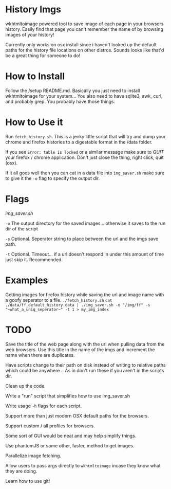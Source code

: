 History Imgs
============

wkhtmltoimage powered tool to save image of each page in your browsers history.
Easily find that page you can't remember the name of by browsing images of your history!

Currently only works on osx install since i haven't looked up the default paths for the history
file locations on other distros.  Sounds looks like that'd be a great thing for someone to do!

How to Install
==============

Follow the /setup README.md.  Basically you just need to install wkhtmltoimage for your system...
You also need to have sqlite3, awk, curl, and probably grep.
You probably have those things.

How to Use it
=============

Run `fetch_history.sh`.  This is a jenky little script that will try and dump your chrome and firefox histories to a digestable format in the /data folder.

If you see `Error: table is locked` or a similar message make sure to *QUIT* your firefox / chrome application.
Don't just close the thing, right click, quit (osx).

If it all goes well then you can cat in a data file into `img_saver.sh` make sure to give it the `-o` flag to specify the output dir.

Flags
======

*img_saver.sh*

`-o` The output directory for the saved images... otherwise it saves to the run dir of the script

`-s` Optional.  Seperator string to place between the url and the imgs save path.

`-t` Optional.  Timeout... if a url doesn't respond in under this amount of time just skip it.  Recommended.

Examples
========

Getting images for firefox history while saving the url and image name with a goofy seperator to a file.
`./fetch_history.sh`
`cat ./data/ff_default_history.data | ./img_saver.sh -o "/img/ff" -s "~what_a_uniq_seperator~" -t 1 > my_img_index`

TODO
====

Save the title of the web page along with the url when pulling data from the web browsers. Use this title in the name of the imgs and increment the name when there are duplicates.

Have scripts change to their path on disk instead of writing to relative paths which could be anywhere... As in don't run these if you aren't in the scripts dir.

Clean up the code.

Write a "run" script that simplifies how to use img_saver.sh

Write usage `-h` flags for each script.

Support more than just modern OSX default paths for the browsers.

Support custom / all profiles for browsers.

Some sort of GUI would be neat and may help simplify things.

Use phantomJS or some other, faster, method to get images.

Parallelize image fetching.

Allow users to pass args directly to `wkhtmltoimage` incase they know what they are doing.

Learn how to use git!
